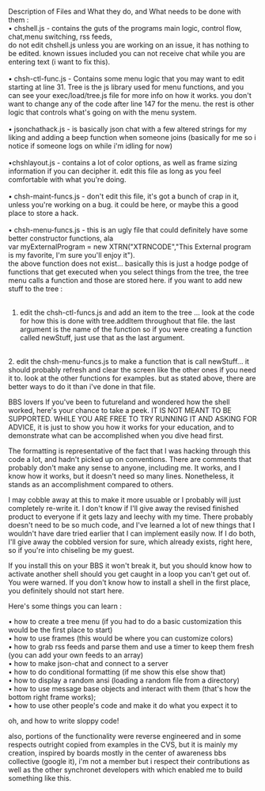 Description of Files and What they do, and What needs to be done with them :
<br>
• chshell.js - contains the guts of the programs main logic, control flow, chat,menu switching, rss feeds,<br>
   do not edit chshell.js unless you are working on an issue, it has nothing to be edited.  known issues included you can not receive chat while you are entering text (i want to fix this).
<br><br>
• chsh-ctl-func.js - Contains some menu logic that you may want to edit starting at line 31.  Tree is the js library used for menu functions, and you can see your exec/load/tree.js file for more info on how it works.  you don't want to change any of the code after line 147 for the menu.  the rest is other logic that controls what's going on with the menu system.
<br><br>
• jsonchathack.js - is basically json chat with a few altered strings for my liking and adding a beep function when someone joins (basically for me so i notice if someone logs on while i'm idling for now)
<br><br>
•chshlayout.js - contains a lot of color options, as well as frame sizing information if you can decipher it.  edit this file as long as you feel comfortable with what you're doing.
<br><br>
• chsh-maint-funcs.js - don't edit this file, it's got a bunch of crap in it, unless you're working on a bug.  it could be here, or maybe this a good place to store a hack.
<br><br>
• chsh-menu-funcs.js - this is an ugly file that could definitely have some better constructor functions, ala <br>
var myExternalProgram = new XTRN("XTRNCODE","This External program is my favorite, I'm sure you'll enjoy it"). <br>
the above function does not exist... basically this is just a hodge podge of functions that get executed when you select things from the tree, the tree menu calls a function and those are stored here.  if you want to add new stuff to the tree : <br><br>

1. edit the chsh-ctl-funcs.js and add an item to the tree ... look at the code for how this is done with tree.addItem throughout that file.  the last argument is the name of the function so if you were creating a function called newStuff, just use that as the last argument.
<br>
2. edit the chsh-menu-funcs.js to make a function that is call newStuff...  it should probably refresh and clear the screen like the other ones if you need it to.  look at the other functions for examples.  but as stated above, there are better ways to do it than i've done in that file.   
<br>
 


BBS lovers If you've been to futureland and wondered how the shell worked, here's your chance to take a peek.  IT IS NOT MEANT TO BE SUPPORTED.  WHILE YOU ARE FREE TO TRY RUNNING IT AND ASKING FOR ADVICE, it is just to show you how it works for your education, and to demonstrate what can be accomplished when you dive head first.  

The formatting is representative of the fact that I was hacking through this code a lot, and hadn't picked up on conventions.  There are comments that probably don't make any sense to anyone, including me.  It works, and I know how it works, but it doesn't need so many lines.  Nonetheless, it stands as an accomplishment compared to others.

I may cobble away at this to make it more usuable or I probably will just completely re-write it.  I don't know if I'll give away the revised finished product to everyone if it gets lazy and leechy with my time.  There probably doesn't need to be so much code, and I've learned a lot of new things that I wouldn't have dare tried earlier that I can implement easily now.  If I do both, I'll give away the cobbled version for sure, which already exists, right here, so if you're into chiseling be my guest.

If you install this on your BBS it won't break it, but you should know how to activate another shell should you get caught in a loop you can't get out of.  You were warned.  If you don't know how to install a shell in the first place, you definitely should not start here.

Here's some things you can learn : 


• how to create a tree menu (if you had to do a basic customization this would be the first place to start)<br>
• how to use frames (this would be where you can customize colors)<br>
• how to grab rss feeds and parse them and use a timer to keep them fresh (you can add your own feeds to an array)<br>
• how to make json-chat and connect to a server<br>
• how to do conditional formatting (if me show this else show that)<br>
• how to display a random ansi (loading a random file from a directory)<br>
• how to use message base objects and interact with them (that's how the bottom right frame works);<br>
• how to use other people's code and make it do what you expect it to<br>

oh, and how to write sloppy code!  

also, portions of the functionality were reverse engineered and in some respects outright copied from examples in the CVS, but it is mainly my creation, inspired by boards mostly in the center of awareness bbs collective (google it), i'm not a member but i respect their contributions as well as the other synchronet developers with which enabled me to build something like this.

